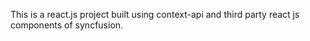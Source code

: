 This is a react.js project built using context-api and third party react js components of syncfusion.
